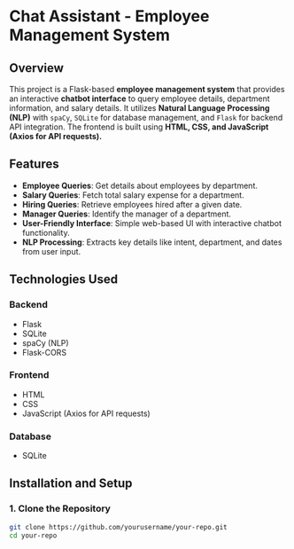 # **Chat Assistant - Employee Management System**

## **Overview**
This project is a Flask-based **employee management system** that provides an interactive **chatbot interface** to query employee details, department information, and salary details. It utilizes **Natural Language Processing (NLP)** with `spaCy`, `SQLite` for database management, and `Flask` for backend API integration. The frontend is built using **HTML, CSS, and JavaScript (Axios for API requests).**

## **Features**
- **Employee Queries**: Get details about employees by department.
- **Salary Queries**: Fetch total salary expense for a department.
- **Hiring Queries**: Retrieve employees hired after a given date.
- **Manager Queries**: Identify the manager of a department.
- **User-Friendly Interface**: Simple web-based UI with interactive chatbot functionality.
- **NLP Processing**: Extracts key details like intent, department, and dates from user input.

## **Technologies Used**
### **Backend**
- Flask
- SQLite
- spaCy (NLP)
- Flask-CORS

### **Frontend**
- HTML
- CSS
- JavaScript (Axios for API requests)

### **Database**
- SQLite

## **Installation and Setup**
### **1. Clone the Repository**
```bash
git clone https://github.com/yourusername/your-repo.git
cd your-repo

